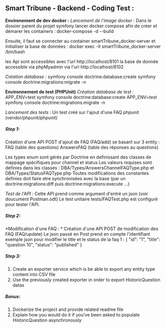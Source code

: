 ## Smart Tribune - Backend - Coding Test :


**Environement de dev docker :**
*Lancement de l'image docker :*
Dans le dossier parent du projet symfony lancer docker compose afin de créer et démarer les containers :
docker-compose -d --build 

Ensuite, il faut se connecter au container smartTribune_docker-server et initialiser la base de données :
docker exec -it smartTribune_docker-server /bin/bash


les Api sont accessibles avec l'url http://localhost/8101
la base de donnée accessible via phpMyadmin via l'url http://localhost/8102


*Création database :*
symfony console doctrine:database:create
symfony console doctrine:migrations:migrate -n


**Environnement de test (PHPUnit)**
*Création database de test :*
APP_ENV=test symfony console doctrine:database:create
APP_ENV=test symfony console doctrine:migrations:migrate -n

*Lancement des tests :*
Un test créé sur l'ajout d'une FAQ
phpunit (vendor/phpunit/phpunit)


##### Step 1:

Création d'une API POST d'ajout de FAQ (FAQ/add) se basant sur 3 entity :
FAQ (table des questions)
AnswersFAQ (table des réponses au questions)

Les types enum sont gérés par Doctrine en definissant des classes de mappage spécifiques pour channel et status
Les valeurs requises sont definies dans les classes : 
DBA/Types/AnswersChannelFAQType.php et DBA/Types/StatusFAQType.php
Toutes modifications des constantes definies doit faire etre synchronisées avec la base (par un doctrine:migrations:diff puis doctrine:migrations:execute ...)

*Test de l'API :*
Cette API prend comme argument d'entré un json (voir doucument Postman.odt)
Le test unitaire tests/FAQTest.php est configuré pour tester l'API.


##### Step 2:

*Modification d'une FAQ : *
Création d'une API POST de modification des FAQ (FAQ/update)
Le json passé en Post prend en compte l'identifiant
exemple json pour modifier le title et le status de la faq 1 :
{
    "id": "1",
    "title": "question 10",
    "status": "published"
}

##### Step 3:

1. Create an exporter service which is be able to export any entity type content into CSV file
2. Use the previously created exporter in order to export HistoricQuestion datas

##### Bonus:

1. Dockerize the project and provide related readme file 
2. Explain how you would do it if you've been asked to populate HistoricQuestion asynchronously
